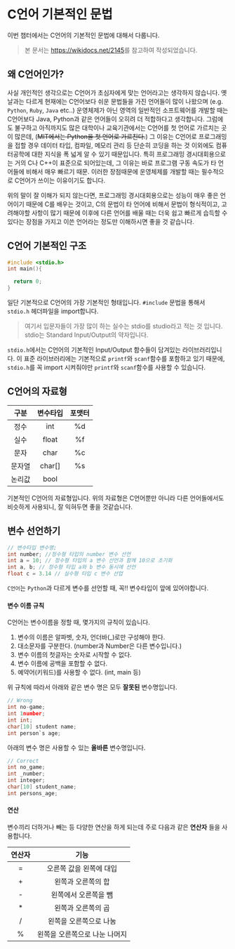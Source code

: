 # C언어 기본적인 문법
이번 챕터에서는 C언어의 기본적인 문법에 대해서 다룹니다.

> 본 문서는 <https://wikidocs.net/2145>를 참고하여 작성되었습니다.

## 왜 C언어인가?
사실 개인적인 생각으로는 C언어가 초심자에게 맞는 언어라고는 생각하지 않습니다. 옛날과는 다르게 현재에는 C언어보다 쉬운 문법들을 가진 언어들이 많이 나왔으며 (e.g. `Python`, `Ruby`, `Java` etc..) 운영체제가 아닌 영역의 일반적인 소프트웨어를 개발할 때는 C언어보다 Java, Python과 같은 언어들이 오히려 더 적합하다고 생각합니다. 그럼에도 불구하고 아직까지도 많은 대학이나 교육기관에서는 C언어를 첫 언어로 가르치는 곳이 많은데, (~~MIT에서는 Python을 첫 언어로 가르친다.~~) 그 이유는 C언어로 프로그래밍을 접할 경우 데이터 타입, 컴파일, 메모리 관리 등 단순히 코딩을 하는 것 이외에도 컴퓨터공학에 대한 지식을 폭 넓게 알 수 있기 때문입니다. 특히 프로그래밍 경시대회용으로는 거의 C나 C++이 표준으로 되어있는데, 그 이유는 바로 프로그램 구동 속도가 타 언어들에 비해서 매우 빠르기 때문. 이러한 장점때문에 운영체제를 개발할 때는 필수적으로 C언어가 쓰이는 이유이기도 합니다.

위의 말이 잘 이해가 되지 않는다면, 프로그래밍 경시대회용으로는 성능이 매우 좋은 언어이기 때문에 C를 배우는 것이고, C의 문법이 타 언어에 비해서 문법이 형식적이고, 고려해야할 사항이 많기 때문에 이후에 다른 언어를 배울 때는 더욱 쉽고 빠르게 습득할 수 있다는 장점을 가지고 이쓴 언어라는 정도만 이해하시면 좋을 것 같습니다.

## C언어 기본적인 구조

```c
#include <stdio.h>
int main(){

  return 0;
}
```

일단 기본적으로 C언어의 가장 기본적인 형태입니다. `#include` 문법을 통해서 `stdio.h` 헤더파일을 import합니다.
> 여기서 입문자들이 가장 많이 하는 실수는 stdio를 studio라고 적는 것 입니다. stdio는 Standard Input/Output의 약자입니다.

`stdio.h`에서는 C언어의 기본적인 Input/Output 함수들이 담겨있는 라이브러리입니다. 이 표준 라이브러리에는 기본적으로 `printf`와 `scanf`함수를 포함하고 있기 때문에, `stdio.h`를 꼭 import 시켜줘야만 `printf`와 `scanf`함수를 사용할 수 있습니다.

## C언어의 자료형

|  구분  | 변수타입 | 포맷터 |
|:------:|:--------:|:------:|
|  정수  |    int   |   %d   |
|  실수  |   float  |   %f   |
|  문자  |   char   |   %c   |
| 문자열 |  char[]  |   %s   |
| 논리값 |   bool   |        |

기본적인 C언어의 자료형입니다. 위의 자료형은 C언어뿐만 아니라 다른 언어들에서도 비슷하게 사용되니, 잘 익혀두면 좋을 것같습니다.

## 변수 선언하기

```c
// 변수타입 변수명;
int number; //정수형 타입의 number 변수 선언
int a = 10; // 정수형 타입의 a 변수 선언과 함께 10으로 초기화
int a, b; // 정수형 타입 a와 b 변수 동시에 선언
float c = 3.14 // 실수형 타입 c 변수 선업
```

`C언어`는 `Python`과 다르게 변수를 선언할 때, 꼭!! 변수타입이 앞에 있어야합니다.

#### 변수 이름 규칙
C언어는 변수이름을 정할 때, 몇가지의 규칙이 있습니다.

  1. 변수의 이름은 알파벳, 숫자, 언더바(\_)로만 구성해야 한다.
  2. 대소문자를 구분한다. (number과 Number은 다른 변수입니다.)
  3. 변수 이름의 첫글자는 숫자로 시작할 수 없다.
  4. 변수 이름에 공백을 포함할 수 없다.
  5. 예약어(키워드)를 사용할 수 없다. (int, main 등)

위 규칙에 따라서 아래와 같은 변수 명은 모두 **잘못된** 변수명입니다.

```c
// Wrong
int no-game;
int 1number;
int int;
char[10] student name;
int person`s age;
```

아래의 변수 명은 사용할 수 있는 **올바른** 변수명입니다.

```c
// Correct
int no_game;
int _number;
int integer;
char[10] student_name;
int persons_age;

```

#### 연산
변수끼리 더하거나 빼는 등 다양한 연산을 하게 되는데 주로 다음과 같은 **연산자** 들을 사용합니다.


| 연산자 |              기능             |
|:------:|:-----------------------------:|
|    =   | 오른쪽 값을 왼쪽에 대입       |
|    +   | 왼쪽과 오른쪽의 합            |
|    -   | 왼쪽에서 오른쪽을 뺌          |
|    *   | 왼쪽과 오른쪽의 곱            |
|    /   | 왼쪽을 오른쪽으로 나눔        |
|    %   | 왼쪽을 오른쪽으로 나눈 나머지 |

